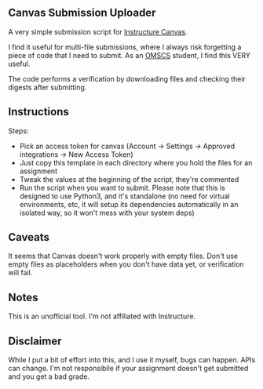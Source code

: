 ## Canvas Submission Uploader

A very simple submission script for [Instructure Canvas](https://www.canvaslms.com/).

I find it useful for multi-file submissions, where I always risk forgetting a piece of code that
I need to submit. As an [OMSCS](https://www.omscs.gatech.edu/) student, I find this VERY useful.

The code performs a verification by downloading files and checking their digests after submitting.

## Instructions

Steps:
* Pick an access token for canvas (Account -> Settings -> Approved integrations -> New Access Token)
* Just copy this template in each directory where you hold the files for an assignment
* Tweak the values at the beginning of the script, they're commented
* Run the script when you want to submit. Please note that this is designed to use Python3,
  and it's standalone (no need for virtual environments, etc, it will setup its dependencies
  automatically in an isolated way, so it won't mess with your system deps)

## Caveats

It seems that Canvas doesn't work properly with empty files. Don't use empty files as placeholders
when you don't have data yet, or verification will fail.

## Notes

This is an unofficial tool. I'm not affiliated with Instructure.

## Disclaimer

While I put a bit of effort into this, and I use it myself, bugs can happen. APIs can change.
I'm not responsibile if your assignment doesn't get submitted and you get a bad grade.
